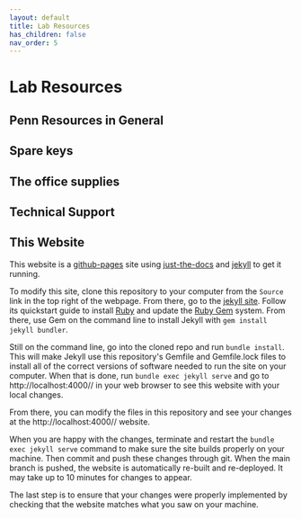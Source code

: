 ```yaml
---
layout: default
title: Lab Resources
has_children: false
nav_order: 5
---
```


# Lab Resources

## Penn Resources in General

## Spare keys

## The office supplies

## Technical Support

## This Website

This website is a [github-pages](https://docs.github.com/en/pages) site using [just-the-docs](https://open.win.ox.ac.uk/pages/open-science/community/just-the-docs-v040/) and [jekyll](https://jekyllrb.com/docs/) to get it running.

To modify this site, clone this repository to your computer from the `Source` link in the top right of the webpage. From there, go to the [jekyll site](https://jekyllrb.com/docs/). Follow its quickstart guide to install [Ruby](https://www.ruby-lang.org/en/downloads/) and update the [Ruby Gem](https://rubygems.org/pages/download) system. From there, use Gem on the command line to install Jekyll with `gem install jekyll bundler`.

Still on the command line, go into the cloned repo and run `bundle install`. This will make Jekyll use this repository's Gemfile and Gemfile.lock files to install all of the correct versions of software needed to run the site on your computer. When that is done, run `bundle exec jekyll serve` and go to http://localhost:4000// in your web browser to see this website with your local changes.

From there, you can modify the files in this repository and see your changes at the http://localhost:4000// website.

When you are happy with the changes, terminate and restart the `bundle exec jekyll serve` command to make sure the site builds properly on your machine. Then commit and push these changes through git. When the main branch is pushed, the website is automatically re-built and re-deployed. It may take up to 10 minutes for changes to appear.

The last step is to ensure that your changes were properly implemented by checking that the website matches what you saw on your machine.
